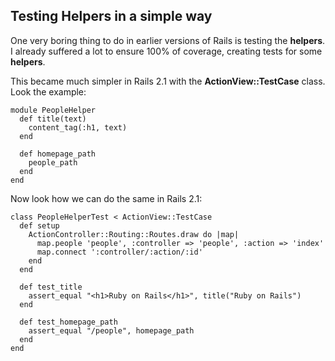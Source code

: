 ## Testing Helpers in a simple way

One very boring thing to do in earlier versions of Rails is testing the **helpers**. I already suffered a lot to ensure 100% of coverage, creating tests for some **helpers**.

This became much simpler in Rails 2.1 with the **ActionView::TestCase** class. Look the example:

	module PeopleHelper
	  def title(text)
	    content_tag(:h1, text)
	  end

	  def homepage_path
	    people_path
	  end
	end

Now look how we can do the same in Rails 2.1:

	class PeopleHelperTest < ActionView::TestCase
	  def setup
	    ActionController::Routing::Routes.draw do |map|
	      map.people 'people', :controller => 'people', :action => 'index'
	      map.connect ':controller/:action/:id'
	    end
	  end

	  def test_title
	    assert_equal "<h1>Ruby on Rails</h1>", title("Ruby on Rails")
	  end

	  def test_homepage_path
	    assert_equal "/people", homepage_path
	  end
	end
